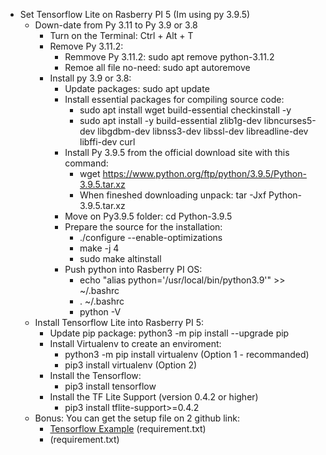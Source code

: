-   Set Tensorflow Lite on Rasberry PI 5 (Im using py 3.9.5) 
    -   Down-date from Py 3.11 to Py 3.9 or 3.8
        -   Turn on the Terminal: Ctrl + Alt + T
        -   Remove Py 3.11.2:
            -   Remmove Py 3.11.2: sudo apt remove python-3.11.2
            -   Remoe all file no-need: sudo apt autoremove
        -   Install py 3.9 or 3.8:
            -   Update packages: sudo apt update
            -   Install essential packages for compiling source code: 
                -   sudo apt install wget build-essential checkinstall -y
                -   sudo apt install -y build-essential zlib1g-dev libncurses5-dev libgdbm-dev libnss3-dev libssl-dev libreadline-dev libffi-dev curl
            -   Install Py 3.9.5 from the official download site with this command:
                -   wget https://www.python.org/ftp/python/3.9.5/Python-3.9.5.tar.xz
                -   When fineshed downloading unpack: tar -Jxf Python-3.9.5.tar.xz
            -   Move on Py3.9.5 folder: cd Python-3.9.5
            -   Prepare the source for the installation: 
                -  ./configure --enable-optimizations
                -   make -j 4
                -   sudo make altinstall
            -   Push python into Rasberry PI OS:
                -   echo "alias python='/usr/local/bin/python3.9'" >> ~/.bashrc
                -   . ~/.bashrc
                -   python -V
    -   Install Tensorflow Lite into Rasberry PI 5:
        -   Update pip package: python3 -m pip install --upgrade pip 
        -   Install Virtualenv to create an enviroment: 
            -   python3 -m pip install virtualenv (Option 1 - recommanded)
            -   pip3 install virtualenv (Option 2)
        -   Install the Tensorflow:
            -   pip3 install tensorflow
        -   Install the TF Lite Support (version 0.4.2 or higher)
            -   pip3 install tflite-support>=0.4.2
    -   Bonus: You can get the setup file on 2 github link:
        -   [Tensorflow Example](https://github.com/tensorflow/examples/tree/master/lite/examples/object_detection/raspberry_pi) (requirement.txt)
        -   []() (requirement.txt)
        